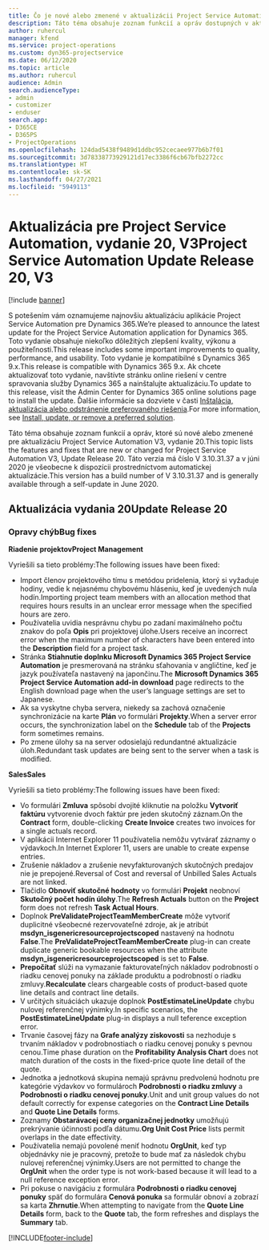 ```yaml
---
title: Čo je nové alebo zmenené v aktualizácii Project Service Automation, vydanie 20, V3
description: Táto téma obsahuje zoznam funkcií a opráv dostupných v aktualizácii Project Service Automation, vydanie 20, V3
author: ruhercul
manager: kfend
ms.service: project-operations
ms.custom: dyn365-projectservice
ms.date: 06/12/2020
ms.topic: article
ms.author: ruhercul
audience: Admin
search.audienceType:
- admin
- customizer
- enduser
search.app:
- D365CE
- D365PS
- ProjectOperations
ms.openlocfilehash: 124dad5438f9489d1ddbc952cecaee977b6b7f01
ms.sourcegitcommit: 3d78338773929121d17ec3386f6cb67bfb2272cc
ms.translationtype: HT
ms.contentlocale: sk-SK
ms.lasthandoff: 04/27/2021
ms.locfileid: "5949113"
---
```

# <a name="project-service-automation-update-release-20-v3"></a><span data-ttu-id="d9e55-103">Aktualizácia pre Project Service Automation, vydanie 20, V3</span><span class="sxs-lookup"><span data-stu-id="d9e55-103">Project Service Automation Update Release 20, V3</span></span>

[!include [banner](../includes/psa-now-project-operations.md)]

<span data-ttu-id="d9e55-104">S potešením vám oznamujeme najnovšiu aktualizáciu aplikácie Project Service Automation pre Dynamics 365.</span><span class="sxs-lookup"><span data-stu-id="d9e55-104">We’re pleased to announce the latest update for the Project Service Automation application for Dynamics 365.</span></span> <span data-ttu-id="d9e55-105">Toto vydanie obsahuje niekoľko dôležitých zlepšení kvality, výkonu a použiteľnosti.</span><span class="sxs-lookup"><span data-stu-id="d9e55-105">This release includes some important improvements to quality, performance, and usability.</span></span> <span data-ttu-id="d9e55-106">Toto vydanie je kompatibilné s Dynamics 365 9.x.</span><span class="sxs-lookup"><span data-stu-id="d9e55-106">This release is compatible with Dynamics 365 9.x.</span></span> <span data-ttu-id="d9e55-107">Ak chcete aktualizovať toto vydanie, navštívte stránku online riešení v centre spravovania služby Dynamics 365 a nainštalujte aktualizáciu.</span><span class="sxs-lookup"><span data-stu-id="d9e55-107">To update to this release, visit the Admin Center for Dynamics 365 online solutions page to install the update.</span></span> <span data-ttu-id="d9e55-108">Ďalšie informácie sa dozviete v časti [Inštalácia, aktualizácia alebo odstránenie preferovaného riešenia](/power-platform/admin/install-remove-preferred-solution).</span><span class="sxs-lookup"><span data-stu-id="d9e55-108">For more information, see [Install, update, or remove a preferred solution](/power-platform/admin/install-remove-preferred-solution).</span></span>

<span data-ttu-id="d9e55-109">Táto téma obsahuje zoznam funkcií a opráv, ktoré sú nové alebo zmenené pre aktualizáciu Project Service Automation V3, vydanie 20.</span><span class="sxs-lookup"><span data-stu-id="d9e55-109">This topic lists the features and fixes that are new or changed for Project Service Automation V3, Update Release 20.</span></span> <span data-ttu-id="d9e55-110">Táto verzia má číslo V 3.10.31.37 a v júni 2020 je všeobecne k dispozícii prostredníctvom automatickej aktualizácie.</span><span class="sxs-lookup"><span data-stu-id="d9e55-110">This version has a build number of V 3.10.31.37 and is generally available through a self-update in June 2020.</span></span>

## <a name="update-release-20"></a><span data-ttu-id="d9e55-111">Aktualizácia vydania 20</span><span class="sxs-lookup"><span data-stu-id="d9e55-111">Update Release 20</span></span>

### <a name="bug-fixes"></a><span data-ttu-id="d9e55-112">Opravy chýb</span><span class="sxs-lookup"><span data-stu-id="d9e55-112">Bug fixes</span></span>

<span data-ttu-id="d9e55-113">**Riadenie projektov**</span><span class="sxs-lookup"><span data-stu-id="d9e55-113">**Project Management**</span></span>

<span data-ttu-id="d9e55-114">Vyriešili sa tieto problémy:</span><span class="sxs-lookup"><span data-stu-id="d9e55-114">The following issues have been fixed:</span></span>

- <span data-ttu-id="d9e55-115">Import členov projektového tímu s metódou pridelenia, ktorý si vyžaduje hodiny, vedie k nejasnému chybovému hláseniu, keď je uvedených nula hodín.</span><span class="sxs-lookup"><span data-stu-id="d9e55-115">Importing project team members with an allocation method that requires hours results in an unclear error message when the specified hours are zero.</span></span>
- <span data-ttu-id="d9e55-116">Používatelia uvidia nesprávnu chybu po zadaní maximálneho počtu znakov do poľa **Opis** pri projektovej úlohe.</span><span class="sxs-lookup"><span data-stu-id="d9e55-116">Users receive an incorrect error when the maximum number of characters have been entered into the **Description** field for a project task.</span></span>
- <span data-ttu-id="d9e55-117">Stránka **Stiahnutie doplnku Microsoft Dynamics 365 Project Service Automation** je presmerovaná na stránku sťahovania v angličtine, keď je jazyk používateľa nastavený na japončinu.</span><span class="sxs-lookup"><span data-stu-id="d9e55-117">The **Microsoft Dynamics 365 Project Service Automation add-in download** page redirects to the English download page when the user’s language settings are set to Japanese.</span></span>
- <span data-ttu-id="d9e55-118">Ak sa vyskytne chyba servera, niekedy sa zachová označenie synchronizácie na karte **Plán** vo formulári **Projekty**.</span><span class="sxs-lookup"><span data-stu-id="d9e55-118">When a server error occurs, the synchronization label on the **Schedule** tab of the **Projects** form sometimes remains.</span></span>
- <span data-ttu-id="d9e55-119">Po zmene úlohy sa na server odosielajú redundantné aktualizácie úloh.</span><span class="sxs-lookup"><span data-stu-id="d9e55-119">Redundant task updates are being sent to the server when a task is modified.</span></span>

<span data-ttu-id="d9e55-120">**Sales**</span><span class="sxs-lookup"><span data-stu-id="d9e55-120">**Sales**</span></span>

<span data-ttu-id="d9e55-121">Vyriešili sa tieto problémy:</span><span class="sxs-lookup"><span data-stu-id="d9e55-121">The following issues have been fixed:</span></span>

- <span data-ttu-id="d9e55-122">Vo formulári **Zmluva** spôsobí dvojité kliknutie na položku **Vytvoriť faktúru** vytvorenie dvoch faktúr pre jeden skutočný záznam.</span><span class="sxs-lookup"><span data-stu-id="d9e55-122">On the **Contract** form, double-clicking **Create Invoice** creates two invoices for a single actuals record.</span></span>
- <span data-ttu-id="d9e55-123">V aplikácii Internet Explorer 11 používatelia nemôžu vytvárať záznamy o výdavkoch.</span><span class="sxs-lookup"><span data-stu-id="d9e55-123">In Internet Explorer 11, users are unable to create expense entries.</span></span>
- <span data-ttu-id="d9e55-124">Zrušenie nákladov a zrušenie nevyfakturovaných skutočných predajov nie je prepojené.</span><span class="sxs-lookup"><span data-stu-id="d9e55-124">Reversal of Cost and reversal of Unbilled Sales Actuals are not linked.</span></span>
- <span data-ttu-id="d9e55-125">Tlačidlo **Obnoviť skutočné hodnoty** vo formulári **Projekt** neobnoví **Skutočný počet hodín úlohy**.</span><span class="sxs-lookup"><span data-stu-id="d9e55-125">The **Refresh Actuals** button on the **Project** form does not refresh **Task Actual Hours**.</span></span>
- <span data-ttu-id="d9e55-126">Doplnok **PreValidateProjectTeamMemberCreate** môže vytvoriť duplicitné všeobecné rezervovateľné zdroje, ak je atribút **msdyn_isgenericresourceprojectscoped** nastavený na hodnotu **False**.</span><span class="sxs-lookup"><span data-stu-id="d9e55-126">The **PreValidateProjectTeamMemberCreate** plug-in can create duplicate generic bookable resources when the attribute **msdyn_isgenericresourceprojectscoped** is set to **False**.</span></span>
- <span data-ttu-id="d9e55-127">**Prepočítať** slúži na vymazanie fakturovateľných nákladov podrobností o riadku cenovej ponuky na základe produktu a podrobností o riadku zmluvy.</span><span class="sxs-lookup"><span data-stu-id="d9e55-127">**Recalculate** clears chargeable costs of product-based quote line details and contract line details.</span></span>
- <span data-ttu-id="d9e55-128">V určitých situáciách ukazuje doplnok **PostEstimateLineUpdate** chybu nulovej referenčnej výnimky.</span><span class="sxs-lookup"><span data-stu-id="d9e55-128">In specific scenarios, the **PostEstimateLineUpdate** plug-in displays a null teference exception error.</span></span>
- <span data-ttu-id="d9e55-129">Trvanie časovej fázy na **Grafe analýzy ziskovosti** sa nezhoduje s trvaním nákladov v podrobnostiach o riadku cenovej ponuky s pevnou cenou.</span><span class="sxs-lookup"><span data-stu-id="d9e55-129">Time phase duration on the **Profitability Analysis Chart** does not match duration of the costs in the fixed-price quote line detail of the quote.</span></span>
- <span data-ttu-id="d9e55-130">Jednotka a jednotková skupina nemajú správnu predvolenú hodnotu pre kategórie výdavkov vo formulároch **Podrobnosti o riadku zmluvy** a **Podrobnosti o riadku cenovej ponuky**.</span><span class="sxs-lookup"><span data-stu-id="d9e55-130">Unit and unit group values do not default correctly for expense categories on the **Contract Line Details** and **Quote Line Details** forms.</span></span>
- <span data-ttu-id="d9e55-131">Zoznamy **Obstarávacej ceny organizačnej jednotky** umožňujú prekrývanie účinnosti podľa dátumu.</span><span class="sxs-lookup"><span data-stu-id="d9e55-131">**Org Unit Cost Price** lists permit overlaps in the date effectivity.</span></span>
- <span data-ttu-id="d9e55-132">Používatelia nemajú povolené meniť hodnotu **OrgUnit**, keď typ objednávky nie je pracovný, pretože to bude mať za následok chybu nulovej referenčnej výnimky.</span><span class="sxs-lookup"><span data-stu-id="d9e55-132">Users are not permitted to change the **OrgUnit** when the order type is not work-based because it will lead to a null reference exception error.</span></span>
- <span data-ttu-id="d9e55-133">Pri pokuse o navigáciu z formulára **Podrobnosti o riadku cenovej ponuky** späť do formulára **Cenová ponuka** sa formulár obnoví a zobrazí sa karta **Zhrnutie**.</span><span class="sxs-lookup"><span data-stu-id="d9e55-133">When attempting to navigate from the **Quote Line Details** form, back to the **Quote** tab, the form refreshes and displays the **Summary** tab.</span></span>


[!INCLUDE[footer-include](../includes/footer-banner.md)]
